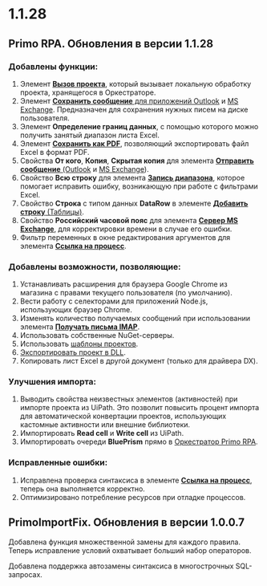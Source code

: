 # 1.1.28

## Primo RPA. Обновления в версии 1.1.28

### Добавлены функции:

1. Элемент [**Вызов проекта**](https://docs.primo-rpa.ru/primo-rpa/g_elements/el_basic/els_orch/els_process/el_invokeproject), который вызывает локальную обработку проекта, хранящегося в Оркестраторе.
2. Элемент [**Сохранить сообщение** для приложений Outlook](https://docs.primo-rpa.ru/primo-rpa/g_elements/el_basic/els_outlook/el_outlook_savemail) и [MS Exchange](https://docs.primo-rpa.ru/primo-rpa/g_elements/el_basic/els_mail/els_exchange/el_savemail). Предназначен для сохранения нужных писем на диске пользователя.
3. Элемент **Определение границ данных**, с помощью которого можно получить занятый диапазон листа Excel.
4. Элемент [**Сохранить как PDF**](https://docs.primo-rpa.ru/primo-rpa/g_elements/el_basic/prilozhenie-excel/el_excel_saveaspdf), позволяющий экспортировать файл Excel в формат PDF.
5. Свойства **От кого**, **Копия**, **Скрытая копия** для элемента [**Отправить сообщение** (Outlook](https://docs.primo-rpa.ru/primo-rpa/g_elements/el_basic/els_outlook/el_outlook_sendmail) и [MS Exchange](https://docs.primo-rpa.ru/primo-rpa/g_elements/el_basic/els_mail/els_exchange/el_send)).
6. Свойство **Всю строку** для элемента [**Запись диапазона**](https://docs.primo-rpa.ru/primo-rpa/g_elements/el_basic/els_excel/el_excel_writerange), которое помогает исправить ошибку, возникающую при работе с фильтрами Excel.
7. Свойство  **Строка** с типом данных **DataRow** в элементе [**Добавить строку** (Таблицы)](https://docs.primo-rpa.ru/primo-rpa/g_elements/el_basic/els_data/els_data_tables/addrow).
8. Свойство **Российский часовой пояс** для элемента [**Сервер MS Exchange**](https://docs.primo-rpa.ru/primo-rpa/g_elements/el_basic/els_mail/els_exchange/el_connect), для корректировки времени в случае его ошибки. 
9. Фильтр переменных в окне редактирования аргументов для элемента [**Ссылка на процесс**](https://docs.primo-rpa.ru/primo-rpa/g_elements/el_basic/els_logic/el_logic_link).

### Добавлены возможности, позволяющие:

1. Устанавливать расширения для браузера Google Chrome из магазина с правами текущего пользователя (по умолчанию).
2. Вести работу с селекторами для приложений Node.js, использующих браузер Chrome.
3. Изменять количество получаемых сообщений при использовании элемента [**Получать письма IMAP**](https://docs.primo-rpa.ru/primo-rpa/g_elements/el_basic/els_mail/imap_getmail).
4. Использовать собственные NuGet-серверы.
5. Использовать [шаблоны проектов](https://docs.primo-rpa.ru/primo-rpa/primo-studio/projects/project_template).
6. [Экспортировать проект в DLL](https://docs.primo-rpa.ru/primo-rpa/primo-studio/projects/create_library).
7. Копировать лист Excel в другой документ (только для драйвера DX).

### Улучшения импорта:

1. Выводить свойства неизвестных элементов (активностей) при импорте проекта из UiPath. Это позволит повысить процент импорта для автоматической конвертации проектов, использующих кастомные активности или внешние библиотеки.
2. Импортировать **Read cell** и **Write cell** из UiPath.
3. Импортировать очереди **BluePrism** прямо в [Оркестратор Primo RPA](https://docs.primo-rpa.ru/primo-rpa/orchestrator/intro).

### Исправленные ошибки:

1. Исправлена проверка синтаксиса в элементе [**Ссылка на процесс**](https://docs.primo-rpa.ru/primo-rpa/g_elements/el_basic/els_logic/el_logic_link), теперь она выполняется корректно.
2. Оптимизировано потребление ресурсов при отладке процессов.

## PrimoImportFix. Обновления в версии 1.0.0.7

Добавлена функция множественной замены для каждого правила. Теперь исправление условий охватывает больший набор операторов.

Добавлена поддержка автозамены синтаксиса в многострочных SQL-запросах.
